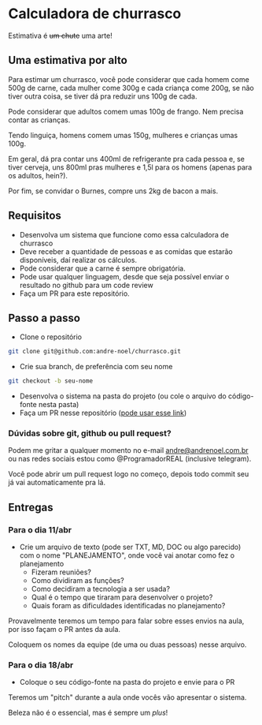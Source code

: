# Calculadora de churrasco

Estimativa é <del>um chute</del> uma arte!

## Uma estimativa por alto

Para estimar um churrasco, você pode considerar que cada homem come 500g de carne, cada mulher come 300g e cada criança come 200g, se não tiver outra coisa, se tiver dá pra reduzir uns 100g de cada.

Pode considerar que adultos comem umas 100g de frango. Nem precisa contar as crianças.

Tendo linguiça, homens comem umas 150g, mulheres e crianças umas 100g.

Em geral, dá pra contar uns 400ml de refrigerante pra cada pessoa e, se tiver cerveja, uns 800ml pras mulheres e 1,5l para os homens (apenas para os adultos, hein?).

Por fim, se convidar o Burnes, compre uns 2kg de bacon a mais.

## Requisitos

- Desenvolva um sistema que funcione como essa calculadora de churrasco
- Deve receber a quantidade de pessoas e as comidas que estarão disponíveis, daí realizar os cálculos.
- Pode considerar que a carne é sempre obrigatória.
- Pode usar qualquer linguagem, desde que seja possível enviar o resultado no github para um code review
- Faça um PR para este repositório.

## Passo a passo

- Clone o repositório

```sh
git clone git@github.com:andre-noel/churrasco.git
```

- Crie sua branch, de preferência com seu nome

```sh
git checkout -b seu-nome
```

- Desenvolva o sistema na pasta do projeto (ou cole o arquivo do código-fonte nesta pasta)
- Faça um PR nesse repositório ([pode usar esse link](https://github.com/andre-noel/churrasco/pulls))

### Dúvidas sobre git, github ou pull request?

Podem me gritar a qualquer momento no e-mail andre@andrenoel.com.br ou nas redes sociais estou como @ProgramadorREAL (inclusive telegram).

Você pode abrir um pull request logo no começo, depois todo commit seu já vai automaticamente pra lá.

## Entregas

### Para o dia 11/abr

- Crie um arquivo de texto (pode ser TXT, MD, DOC ou algo parecido) com o nome "PLANEJAMENTO", onde você vai anotar como fez o planejamento
  - Fizeram reuniões?
  - Como dividiram as funções?
  - Como decidiram a tecnologia a ser usada?
  - Qual é o tempo que tiraram para desenvolver o projeto?
  - Quais foram as dificuldades identificadas no planejamento?

Provavelmente teremos um tempo para falar sobre esses envios na aula, por isso façam o PR antes da aula.

Coloquem os nomes da equipe (de uma ou duas pessoas) nesse arquivo. 

### Para o dia 18/abr

- Coloque o seu código-fonte na pasta do projeto e envie para o PR

Teremos um "pitch" durante a aula onde vocês vão apresentar o sistema.

Beleza não é o essencial, mas é sempre um _plus_!
